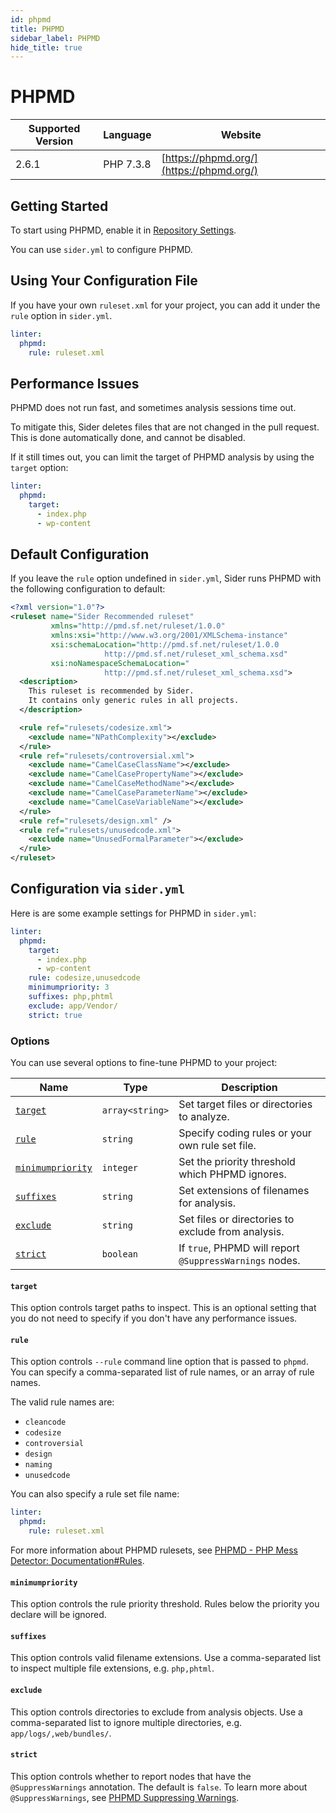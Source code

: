 ```yaml
---
id: phpmd
title: PHPMD
sidebar_label: PHPMD
hide_title: true
---
```


# PHPMD

| Supported Version | Language | Website |
| ----------------- | -------- | -------- |
| 2.6.1 | PHP 7.3.8 | [https://phpmd.org/](https://phpmd.org/) |

## Getting Started

To start using PHPMD, enable it in [Repository Settings](../../getting-started/repository-settings.md).

You can use `sider.yml` to configure PHPMD.

## Using Your Configuration File

If you have your own `ruleset.xml` for your project, you can add it under the `rule` option in `sider.yml`.

```yaml
linter:
  phpmd:
    rule: ruleset.xml
```

## Performance Issues

PHPMD does not run fast, and sometimes analysis sessions time out.

To mitigate this, Sider deletes files that are not changed in the pull request. This is done automatically done, and cannot be disabled.

If it still times out, you can limit the target of PHPMD analysis by using the `target` option:

```yaml
linter:
  phpmd:
    target:
      - index.php
      - wp-content
```

## Default Configuration

If you leave the `rule` option undefined in `sider.yml`, Sider runs PHPMD with the following configuration to default:

```xml
<?xml version="1.0"?>
<ruleset name="Sider Recommended ruleset"
         xmlns="http://pmd.sf.net/ruleset/1.0.0"
         xmlns:xsi="http://www.w3.org/2001/XMLSchema-instance"
         xsi:schemaLocation="http://pmd.sf.net/ruleset/1.0.0
                     http://pmd.sf.net/ruleset_xml_schema.xsd"
         xsi:noNamespaceSchemaLocation="
                     http://pmd.sf.net/ruleset_xml_schema.xsd">
  <description>
    This ruleset is recommended by Sider.
    It contains only generic rules in all projects.
  </description>

  <rule ref="rulesets/codesize.xml">
    <exclude name="NPathComplexity"></exclude>
  </rule>
  <rule ref="rulesets/controversial.xml">
    <exclude name="CamelCaseClassName"></exclude>
    <exclude name="CamelCasePropertyName"></exclude>
    <exclude name="CamelCaseMethodName"></exclude>
    <exclude name="CamelCaseParameterName"></exclude>
    <exclude name="CamelCaseVariableName"></exclude>
  </rule>
  <rule ref="rulesets/design.xml" />
  <rule ref="rulesets/unusedcode.xml">
    <exclude name="UnusedFormalParameter"></exclude>
  </rule>
</ruleset>
```

## Configuration via `sider.yml`

Here is are some example settings for PHPMD in `sider.yml`:

```yaml
linter:
  phpmd:
    target:
      - index.php
      - wp-content
    rule: codesize,unusedcode
    minimumpriority: 3
    suffixes: php,phtml
    exclude: app/Vendor/
    strict: true
```

### Options

You can use several options to fine-tune PHPMD to your project:

| Name | Type | Description |
| ---- | ---- | ----------- |
| [`target`](#target) | `array<string>` | Set target files or directories to analyze. |
| [`rule`](#rule) | `string` | Specify coding rules or your own rule set file. |
| [`minimumpriority`](#minimumpriority) | `integer` | Set the priority threshold which PHPMD ignores.  |
| [`suffixes`](#suffixes) | `string` | Set extensions of filenames for analysis. |
| [`exclude`](#exclude) | `string` | Set files or directories to exclude from analysis. |
| [`strict`](#strict) | `boolean` | If `true`, PHPMD will report `@SuppressWarnings` nodes. |

#### `target`

This option controls target paths to inspect. This is an optional setting that you do not need to specify if you don't have any performance issues.

#### `rule`

This option controls `--rule` command line option that is passed to `phpmd`. You can specify a comma-separated list of rule names, or an array of rule names.

The valid rule names are:

* `cleancode`
* `codesize`
* `controversial`
* `design`
* `naming`
* `unusedcode`

You can also specify a rule set file name:

```yaml
linter:
  phpmd:
    rule: ruleset.xml
```

For more information about PHPMD rulesets, see [PHPMD - PHP Mess Detector: Documentation\#Rules](https://phpmd.org/rules/index.html).

#### `minimumpriority`

This option controls the rule priority threshold. Rules below the priority you declare will be ignored.

#### `suffixes`

This option controls valid filename extensions. Use a comma-separated list to inspect multiple file extensions, e.g. `php,phtml`.

#### `exclude`

This option controls directories to exclude from analysis objects. Use a comma-separated list to ignore multiple directories, e.g. `app/logs/,web/bundles/`.

#### `strict`

This option controls whether to report nodes that have the `@SuppressWarnings` annotation. The default is `false`. To learn more about `@SuppressWarnings`, see [PHPMD Suppressing Warnings](https://phpmd.org/documentation/suppress-warnings.html).

